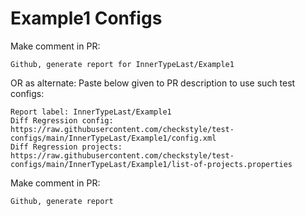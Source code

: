 # Example1 Configs
Make comment in PR:
```
Github, generate report for InnerTypeLast/Example1
```
OR as alternate:
Paste below given to PR description to use such test configs:
```
Report label: InnerTypeLast/Example1
Diff Regression config: https://raw.githubusercontent.com/checkstyle/test-configs/main/InnerTypeLast/Example1/config.xml
Diff Regression projects: https://raw.githubusercontent.com/checkstyle/test-configs/main/InnerTypeLast/Example1/list-of-projects.properties
```
Make comment in PR:
```
Github, generate report
```
